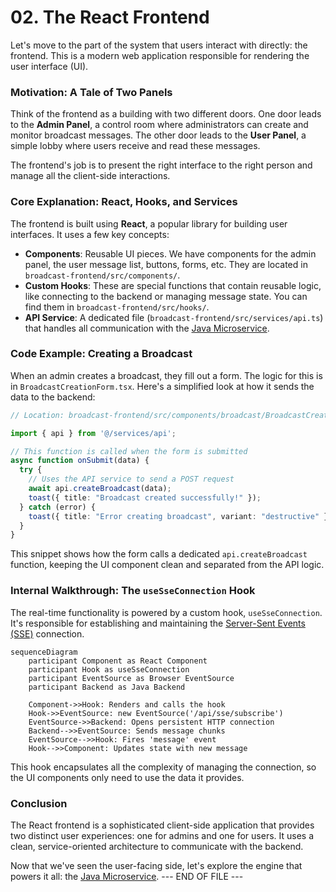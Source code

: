 # 02. The React Frontend

Let's move to the part of the system that users interact with directly: the frontend. This is a modern web application responsible for rendering the user interface (UI).

### Motivation: A Tale of Two Panels

Think of the frontend as a building with two different doors. One door leads to the **Admin Panel**, a control room where administrators can create and monitor broadcast messages. The other door leads to the **User Panel**, a simple lobby where users receive and read these messages.

The frontend's job is to present the right interface to the right person and manage all the client-side interactions.

### Core Explanation: React, Hooks, and Services

The frontend is built using **React**, a popular library for building user interfaces. It uses a few key concepts:

*   **Components**: Reusable UI pieces. We have components for the admin panel, the user message list, buttons, forms, etc. They are located in `broadcast-frontend/src/components/`.
*   **Custom Hooks**: These are special functions that contain reusable logic, like connecting to the backend or managing message state. You can find them in `broadcast-frontend/src/hooks/`.
*   **API Service**: A dedicated file (`broadcast-frontend/src/services/api.ts`) that handles all communication with the [Java Microservice](03_java_microservice.md).

### Code Example: Creating a Broadcast

When an admin creates a broadcast, they fill out a form. The logic for this is in `BroadcastCreationForm.tsx`. Here's a simplified look at how it sends the data to the backend:

```typescript
// Location: broadcast-frontend/src/components/broadcast/BroadcastCreationForm.tsx

import { api } from '@/services/api';

// This function is called when the form is submitted
async function onSubmit(data) {
  try {
    // Uses the API service to send a POST request
    await api.createBroadcast(data);
    toast({ title: "Broadcast created successfully!" });
  } catch (error) {
    toast({ title: "Error creating broadcast", variant: "destructive" });
  }
}
```
This snippet shows how the form calls a dedicated `api.createBroadcast` function, keeping the UI component clean and separated from the API logic.

### Internal Walkthrough: The `useSseConnection` Hook

The real-time functionality is powered by a custom hook, `useSseConnection`. It's responsible for establishing and maintaining the [Server-Sent Events (SSE)](05_server_sent_events.md) connection.

```mermaid
sequenceDiagram
    participant Component as React Component
    participant Hook as useSseConnection
    participant EventSource as Browser EventSource
    participant Backend as Java Backend

    Component->>Hook: Renders and calls the hook
    Hook->>EventSource: new EventSource('/api/sse/subscribe')
    EventSource->>Backend: Opens persistent HTTP connection
    Backend-->>EventSource: Sends message chunks
    EventSource-->>Hook: Fires 'message' event
    Hook-->>Component: Updates state with new message
```

This hook encapsulates all the complexity of managing the connection, so the UI components only need to use the data it provides.

### Conclusion

The React frontend is a sophisticated client-side application that provides two distinct user experiences: one for admins and one for users. It uses a clean, service-oriented architecture to communicate with the backend.

Now that we've seen the user-facing side, let's explore the engine that powers it all: the [Java Microservice](03_java_microservice.md).
--- END OF FILE ---

